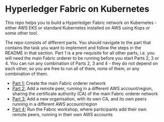 # Hyperledger Fabric on Kubernetes

This repo helps you to build a Hyperledger Fabric network on Kubernetes - either AWS EKS or standard Kubernetes installed on
AWS using Kops or some other tool.

The repo consists of different parts. You should navigate to the part that contains the task you want to implement and 
follow the steps in the README in that section. Part 1 is a pre-requisite for all other parts, i.e. you will need the
main Fabric orderer to be running before you start Parts 2, 3 or 4. You can run any combination of Parts 2, 3 and 4 - they
do not depend on each other, so you are free to run all of them, none of them, or any combination of them.

* [Part 1:](fabric-main/README.md) Create the main Fabric orderer network
* [Part 2:](remote-peer/README.md) Add a remote peer, running in a different AWS account/region, sharing the certificate authority (CA) of the main Fabric orderer network
* [Part 3:](remote-org/README.md) Add a new organisation, with its own CA, and its own peers running in a different AWS account/region
* [Part 4:](workshop-remote-peer/README.md) Run the Fabric workshop, where participants add their own remote peers, running in their own AWS accounts
